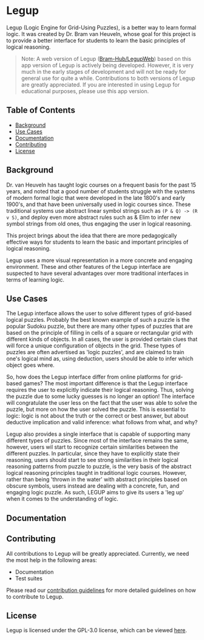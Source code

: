 # Legup
Legup (Logic Engine for Grid-Using Puzzles), is a better way to learn formal logic. It was created by Dr. Bram van Heuveln, whose goal for this project is to provide a better interface for students to learn the basic principles of logical reasoning.

> Note: A web version of Legup ([Bram-Hub/LegupWeb](https://github.com/Bram-Hub/LegupWeb)) based on this app version of Legup is actively being developed. However, it is very much in the early stages of development and will not be ready for general use for quite a while. Contributions to both versions of Legup are greatly appreciated. If you are interested in using Legup for educational purposes, please use this app version.

## Table of Contents
- [Background](#background)
- [Use Cases](#use-cases)
- [Documentation](#documentation)
- [Contributing](#contributing)
- [License](#license)

## Background
Dr. van Heuveln has taught logic courses on a frequent basis for the past 15 years, and noted that a good number of students struggle with the systems of modern formal logic that were developed in the late 1800's and early 1900's, and that have been universally used in logic courses since. These traditional systems use abstract linear symbol strings such as `(P & Q) -> (R v S)`, and deploy even more abstract rules such as & Elim to infer new symbol strings from old ones, thus engaging the user in logical reasoning. 

This project brings about the idea that there are more pedagogically effective ways for students to learn the basic and important principles of logical reasoning. 

Legup uses a more visual representation in a more concrete and engaging environment. These and other features of the Legup interface are suspected to have several advantages over more traditional interfaces in terms of learning logic.

## Use Cases
The Legup interface allows the user to solve different types of grid-based logical puzzles. Probably the best known example of such a puzzle is the popular Sudoku puzzle, but there are many other types of puzzles that are based on the principle of filling in cells of a square or rectangular grid with different kinds of objects. In all cases, the user is provided certain clues that will force a unique configuration of objects in the grid. These types of puzzles are often advertised as 'logic puzzles', and are claimed to train one's logical mind as, using deduction, users should be able to infer which object goes where.

So, how does the Legup interface differ from online platforms for grid-based games? The most important difference is that the Legup interface requires the user to explicitly indicate their logical reasoning. Thus, solving the puzzle due to some lucky guesses is no longer an option! The interface will congratulate the user less on the fact that the user was able to solve the puzzle, but more on how the user solved the puzzle. This is essential to logic: logic is not about the truth or the correct or best answer, but about deductive implication and valid inference: what follows from what, and why? 

Legup also provides a single interface that is capable of supporting many different types of puzzles. Since most of the interface remains the same, however, users wil start to recognize certain similarities between the different puzzles. In particular, since they have to explicitly state their reasoning, users should start to see strong similarities in their logical reasoning patterns from puzzle to puzzle, is the very basis of the abstract logical reasoning principles taught in traditional logic courses. However, rather than being 'thrown in the water' with abstract principles based on obscure symbols, users instead are dealing with a concrete, fun, and engaging logic puzzle. As such, LEGUP aims to give its users a 'leg up' when it comes to the understanding of logic.

## Documentation

## Contributing
All contributions to Legup will be greatly appreciated. Currently, we need the most help in the following areas:
- Documentation
- Test suites

Please read our [contribution guidelines](CONTRIBUTING.md) for more detailed guidelines on how to contribute to Legup.

## License
Legup is licensed under the GPL-3.0 license, which can be viewed [here](LICENSE).
